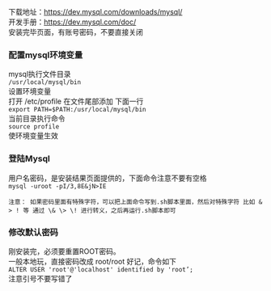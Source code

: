 下载地址：<https://dev.mysql.com/downloads/mysql/>  
开发手册：<https://dev.mysql.com/doc/>  
安装完毕页面，有账号密码，不要直接关闭

### 配置mysql环境变量
mysql执行文件目录  
`/usr/local/mysql/bin`  
设置环境变量   
打开 /etc/profile 在文件尾部添加 下面一行  
`export PATH=$PATH:/usr/local/mysql/bin`  
当前目录执行命令  
`source profile`  
使环境变量生效

### 登陆Mysql
用户名密码，是安装结果页面提供的，下面命令注意不要有空格  
`mysql -uroot -pI/3,8E&jN>IE`
  
    注意： 如果密码里面有特殊字符，可以把上面命令写到.sh脚本里面，然后对特殊字符 比如 & > ! 等 通过 \& \> \! 进行转义，之后再运行.sh脚本即可

### 修改默认密码
刚安装完，必须要重置ROOT密码。  
一般本地玩，直接密码改成 root/root 好记，命令如下  
`ALTER USER 'root'@'localhost' identified by 'root’;`  
注意引号不要写错了  
